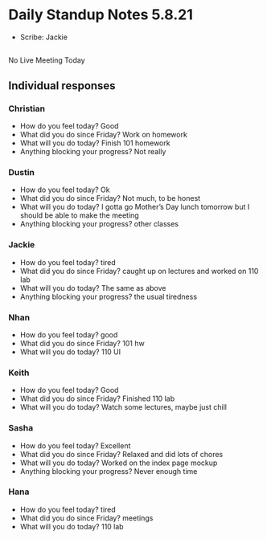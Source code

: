 # Daily Standup Notes 5.8.21
* Scribe: Jackie

##
No Live Meeting Today
 
## Individual responses

### Christian
* How do you feel today? Good
* What did you do since Friday? Work on homework
* What will you do today? Finish 101 homework
* Anything blocking your progress? Not really

### Dustin
* How do you feel today? Ok
* What did you do since Friday? Not much, to be honest
* What will you do today? I gotta go Mother’s Day lunch tomorrow but I should be able to make the meeting
* Anything blocking your progress? other classes

### Jackie
* How do you feel today? tired
* What did you do since Friday? caught up on lectures and worked on 110 lab
* What will you do today? The same as above
* Anything blocking your progress? the usual tiredness

### Nhan
* How do you feel today? good
* What did you do since Friday? 101 hw
* What will you do today? 110 UI

### Keith
* How do you feel today? Good
* What did you do since Friday? Finished 110 lab
* What will you do today? Watch some lectures, maybe just chill

### Sasha
* How do you feel today? Excellent
* What did you do since Friday? Relaxed and did lots of chores
* What will you do today? Worked on the index page mockup
* Anything blocking your progress? Never enough time

### Hana
* How do you feel today? tired  
* What did you do since Friday? meetings  
* What will you do today? 110 lab  
